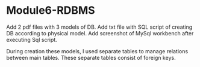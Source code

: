 # Module6-RDBMS

Add 2 pdf files with 3 models of DB.
Add txt file with SQL script of creating DB according to physical model.
Add screenshot of MySql workbench after executing Sql script.

During creation these models, I used separate tables to manage relations between main tables. 
These separate tables consist of foreign keys. 
